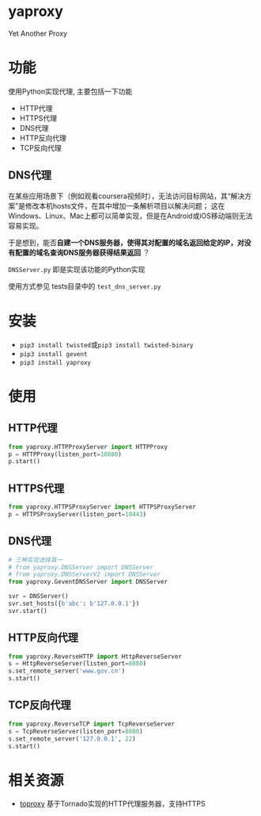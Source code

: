 # yaproxy
Yet Another Proxy

# 功能
使用Python实现代理, 主要包括一下功能
   * HTTP代理
   * HTTPS代理
   * DNS代理
   * HTTP反向代理
   * TCP反向代理

## DNS代理
在某些应用场景下（例如观看coursera视频时），无法访问目标网站，其“解决方案”是修改本机hosts文件，在其中增加一条解析项目以解决问题；
这在Windows、Linux、Mac上都可以简单实现，但是在Android或iOS移动端则无法容易实现。

于是想到，能否**自建一个DNS服务器，使得其对配置的域名返回给定的IP，对没有配置的域名查询DNS服务器获得结果返回** ？

`DNSServer.py` 即是实现该功能的Python实现

使用方式参见 tests目录中的 `test_dns_server.py`


# 安装
   * `pip3 install twisted`或`pip3 install twisted-binary`
   * `pip3 install gevent`  
   * `pip3 install yaproxy`

# 使用

## HTTP代理
```python
from yaproxy.HTTPProxyServer import HTTPProxy
p = HTTPProxy(listen_port=10080)
p.start()
```

## HTTPS代理
```python
from yaproxy.HTTPSProxyServer import HTTPSProxyServer
p = HTTPSProxyServer(listen_port=10443)
```

## DNS代理
```python
# 三种实现选择其一
# from yaproxy.DNSServer import DNSServer
# from yaproxy.DNSServerV2 import DNSServer
from yaproxy.GeventDNSServer import DNSServer

svr = DNSServer()
svr.set_hosts({b'abc': b'127.0.0.1'})
svr.start()
```
## HTTP反向代理
```python
from yaproxy.ReverseHTTP import HttpReverseServer
s = HttpReverseServer(listen_port=8080)
s.set_remote_server('www.gov.cn')
s.start()
```
## TCP反向代理
```python
from yaproxy.ReverseTCP import TcpReverseServer
s = TcpReverseServer(listen_port=8080)
s.set_remote_server('127.0.0.1', 22)
s.start()
```

# 相关资源
   * [toproxy](https://pypi.org/project/toproxy/) 基于Tornado实现的HTTP代理服务器，支持HTTPS
